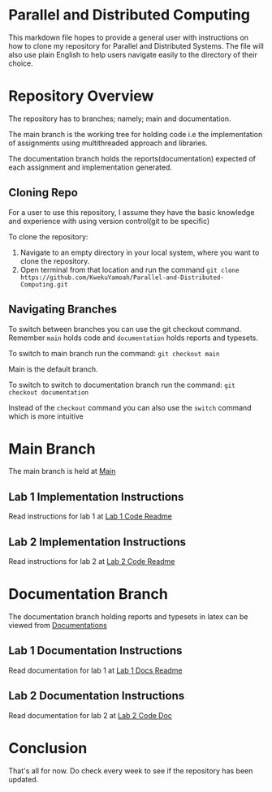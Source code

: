 # Parallel and Distributed Computing
This markdown file hopes to provide a general user with instructions on how to clone my repository for Parallel and Distributed Systems. The file will also use plain English to help users navigate easily to the directory of their choice.

# Repository Overview
The repository has to branches; namely; main and documentation. 

The main branch is the working tree for holding code i.e the implementation of assignments using multithreaded approach and libraries.

The documentation branch holds the reports(documentation) expected of each assignment and implementation generated.

## Cloning Repo
For a user to use this repository, I assume they have the basic knowledge and experience with using version control(git to be specific)

To clone the repository:
1. Navigate to an empty directory in your local system, where you want to clone the repository.
2. Open terminal from that location and run the command `git clone https://github.com/KwekuYamoah/Parallel-and-Distributed-Computing.git `

## Navigating Branches
To switch between branches you can use the git checkout command. Remember `main` holds code and `documentation` holds reports and typesets.

To switch to main branch run the command: `git checkout main`

Main is the default branch.

To switch to switch to documentation branch run the command: `git checkout documentation`

Instead of the `checkout` command you can also use the `switch` command which is more intuitive

# Main Branch
The main branch is held at [Main](https://github.com/KwekuYamoah/Parallel-and-Distributed-Computing)

## Lab 1 Implementation Instructions
Read instructions for lab 1 at [Lab 1 Code Readme](https://github.com/KwekuYamoah/Parallel-and-Distributed-Computing#lab-1-code-files)
## Lab 2 Implementation Instructions
Read instructions for lab 2 at [Lab 2 Code Readme](https://github.com/KwekuYamoah/Parallel-and-Distributed-Computing#lab-2-code-files)


# Documentation Branch
The documentation branch holding reports and typesets in latex can be viewed from [Documentations](https://github.com/KwekuYamoah/Parallel-and-Distributed-Computing/tree/documentation) 

## Lab 1 Documentation Instructions
Read documentation for lab 1 at [Lab 1 Docs Readme](https://github.com/KwekuYamoah/Parallel-and-Distributed-Computing/blob/documentation/README.md#lab-1-report)
## Lab 2 Documentation Instructions
Read documentation for lab 2 at [Lab 2 Code Doc](https://github.com/KwekuYamoah/Parallel-and-Distributed-Computing/blob/documentation/README.md#lab-2-report)

# Conclusion
That's all for now. Do check every week to see if the repository has been updated.